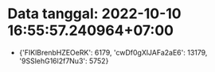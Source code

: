 # Data tanggal: 2022-10-10 16:55:57.240964+07:00

* {'FIKlBrenbHZEOeRK': 6179, 'cwDf0gXlJAFa2aE6': 13179, '9SSlehG16l2f7Nu3': 5752}
